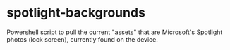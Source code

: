 # spotlight-backgrounds
Powershell script to pull the current "assets" that are Microsoft's Spotlight photos (lock screen), currently found on the device. 
